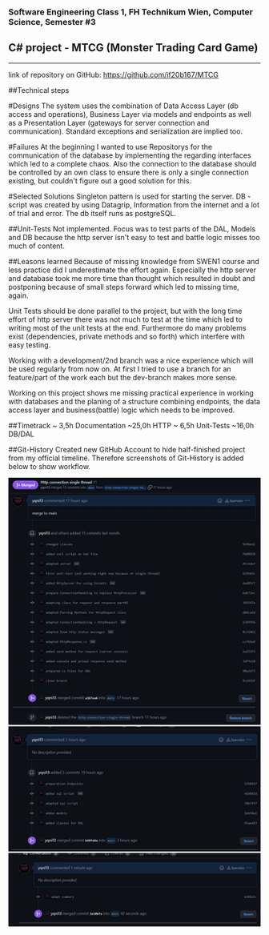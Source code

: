 ### Software Engineering Class 1, FH Technikum Wien, Computer Science, Semester #3

## C# project - MTCG (Monster Trading Card Game)

---

link of repository on GitHub:
https://github.com/if20b167/MTCG

##Technical steps

#Designs
The system uses the combination of Data Access Layer (db access and operations), Business Layer via models and endpoints as well as a Presentation Layer (gateways for server connection and communication). Standard exceptions and serialization are implied too.

#Failures
At the beginning I wanted to use Repositorys for the communication of the database by implementing the regarding interfaces which led to a complete chaos. Also the connection to the database should be controlled by an own class to ensure there is only a single connection existing, but couldn't figure out a good solution for this.

#Selected Solutions
Singleton pattern is used for starting the server.
DB - script was created by using Datagrip, Information from the internet and a lot of trial and error. The db itself runs as postgreSQL. 

##Unit-Tests
Not implemented.
Focus was to test parts of the DAL, Models and DB because the http server isn't easy to test and battle logic misses too much of content.

##Leasons learned
Because of missing knowledge from SWEN1 course and less practice did I underestimate the effort again. Especially the http server and database took me more time than thought which resulted in doubt and postponing because of small steps forward which led to missing time, again.

Unit Tests should be done parallel to the project, but with the long time effort of http server there was not much to test at the time which led to writing most of the unit tests at the end. Furthermore do many problems exist (dependencies, private methods and so forth) which interfere with easy testing.

Working with a development/2nd branch was a nice experience which will be used regularly from now on. At first I tried to use a branch for an feature/part of the work each but the dev-branch makes more sense.

Working on this project shows me missing practical experience in working with databases and the planing of a structure combining endpoints, the data access layer and business(battle) logic which needs to be improved.

##Timetrack
~ 3,5h Documentation
~25,0h HTTP
~ 6,5h Unit-Tests
~16,0h DB/DAL

##Git-History
Created new GitHub Account to hide half-finished project from my official timeline. Therefore screenshots of Git-History is added below to show workflow.

<img alt="picture unable to display" src="res/commit-history1.jpg">
<img alt="picture unable to display" src="res/commit-history2.jpg">
<img alt="picture unable to display" src="res/commit-history3.jpg">
